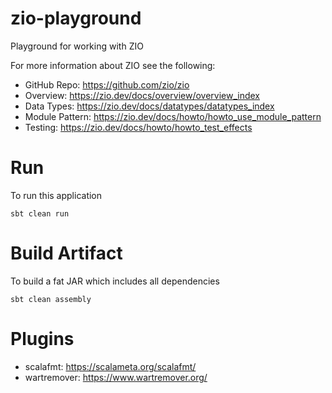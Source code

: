 # zio-playground
Playground for working with ZIO

For more information about ZIO see the following:
- GitHub Repo: https://github.com/zio/zio
- Overview: https://zio.dev/docs/overview/overview_index
- Data Types: https://zio.dev/docs/datatypes/datatypes_index
- Module Pattern: https://zio.dev/docs/howto/howto_use_module_pattern
- Testing: https://zio.dev/docs/howto/howto_test_effects

# Run
To run this application
```
sbt clean run
```

# Build Artifact
To build a fat JAR which includes all dependencies
```
sbt clean assembly
```

# Plugins
- scalafmt: https://scalameta.org/scalafmt/
- wartremover: https://www.wartremover.org/